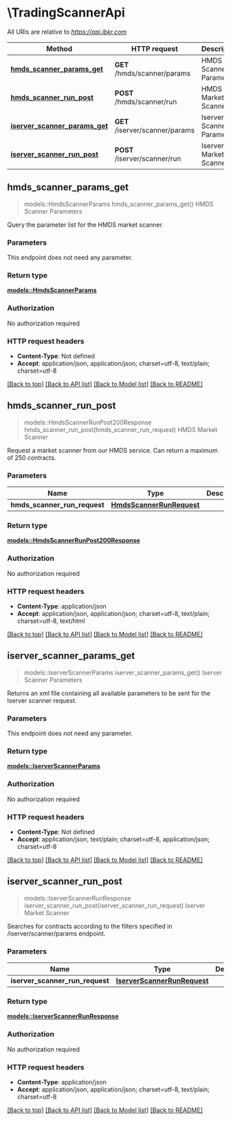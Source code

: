 # \TradingScannerApi

All URIs are relative to *https://api.ibkr.com*

Method | HTTP request | Description
------------- | ------------- | -------------
[**hmds_scanner_params_get**](TradingScannerApi.md#hmds_scanner_params_get) | **GET** /hmds/scanner/params | HMDS Scanner Parameters
[**hmds_scanner_run_post**](TradingScannerApi.md#hmds_scanner_run_post) | **POST** /hmds/scanner/run | HMDS Market Scanner
[**iserver_scanner_params_get**](TradingScannerApi.md#iserver_scanner_params_get) | **GET** /iserver/scanner/params | Iserver Scanner Parameters
[**iserver_scanner_run_post**](TradingScannerApi.md#iserver_scanner_run_post) | **POST** /iserver/scanner/run | Iserver Market Scanner



## hmds_scanner_params_get

> models::HmdsScannerParams hmds_scanner_params_get()
HMDS Scanner Parameters

Query the parameter list for the HMDS market scanner.

### Parameters

This endpoint does not need any parameter.

### Return type

[**models::HmdsScannerParams**](hmdsScannerParams.md)

### Authorization

No authorization required

### HTTP request headers

- **Content-Type**: Not defined
- **Accept**: application/json, application/json; charset=utf-8, text/plain; charset=utf-8

[[Back to top]](#) [[Back to API list]](../README.md#documentation-for-api-endpoints) [[Back to Model list]](../README.md#documentation-for-models) [[Back to README]](../README.md)


## hmds_scanner_run_post

> models::HmdsScannerRunPost200Response hmds_scanner_run_post(hmds_scanner_run_request)
HMDS Market Scanner

Request a market scanner from our HMDS service. Can return a maximum of 250 contracts.

### Parameters


Name | Type | Description  | Required | Notes
------------- | ------------- | ------------- | ------------- | -------------
**hmds_scanner_run_request** | [**HmdsScannerRunRequest**](HmdsScannerRunRequest.md) |  | [required] |

### Return type

[**models::HmdsScannerRunPost200Response**](_hmds_scanner_run_post_200_response.md)

### Authorization

No authorization required

### HTTP request headers

- **Content-Type**: application/json
- **Accept**: application/json, application/json; charset=utf-8, text/plain; charset=utf-8, text/html

[[Back to top]](#) [[Back to API list]](../README.md#documentation-for-api-endpoints) [[Back to Model list]](../README.md#documentation-for-models) [[Back to README]](../README.md)


## iserver_scanner_params_get

> models::IserverScannerParams iserver_scanner_params_get()
Iserver Scanner Parameters

Returns an xml file containing all available parameters to be sent for the Iserver scanner request.

### Parameters

This endpoint does not need any parameter.

### Return type

[**models::IserverScannerParams**](iserverScannerParams.md)

### Authorization

No authorization required

### HTTP request headers

- **Content-Type**: Not defined
- **Accept**: application/json, text/plain; charset=utf-8, application/json; charset=utf-8

[[Back to top]](#) [[Back to API list]](../README.md#documentation-for-api-endpoints) [[Back to Model list]](../README.md#documentation-for-models) [[Back to README]](../README.md)


## iserver_scanner_run_post

> models::IserverScannerRunResponse iserver_scanner_run_post(iserver_scanner_run_request)
Iserver Market Scanner

Searches for contracts according to the filters specified in /iserver/scanner/params endpoint.

### Parameters


Name | Type | Description  | Required | Notes
------------- | ------------- | ------------- | ------------- | -------------
**iserver_scanner_run_request** | [**IserverScannerRunRequest**](IserverScannerRunRequest.md) |  | [required] |

### Return type

[**models::IserverScannerRunResponse**](iserverScannerRunResponse.md)

### Authorization

No authorization required

### HTTP request headers

- **Content-Type**: application/json
- **Accept**: application/json, application/json; charset=utf-8, text/plain; charset=utf-8

[[Back to top]](#) [[Back to API list]](../README.md#documentation-for-api-endpoints) [[Back to Model list]](../README.md#documentation-for-models) [[Back to README]](../README.md)

